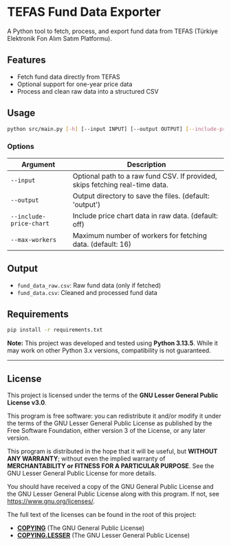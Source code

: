 # TEFAS Fund Data Exporter

A Python tool to fetch, process, and export fund data from TEFAS (Türkiye Elektronik Fon Alım Satım Platformu).


## Features

* Fetch fund data directly from TEFAS
* Optional support for one-year price data
* Process and clean raw data into a structured CSV


## Usage

```bash
python src/main.py [-h] [--input INPUT] [--output OUTPUT] [--include-price-chart] [--max-workers MAX_WORKERS]
```


### Options

| Argument                | Description                                                                  |
| ----------------------- | ---------------------------------------------------------------------------- |
| `--input`               | Optional path to a raw fund CSV. If provided, skips fetching real-time data. |
| `--output`              | Output directory to save the files. (default: 'output')                      |
| `--include-price-chart` | Include price chart data in raw data. (default: off)                         |
| `--max-workers`         | Maximum number of workers for fetching data. (default: 16)                   |


## Output

* `fund_data_raw.csv`: Raw fund data (only if fetched)
* `fund_data.csv`: Cleaned and processed fund data


## Requirements

```bash
pip install -r requirements.txt
```

**Note:** This project was developed and tested using **Python 3.13.5**. While it may work on other Python 3.x versions, compatibility is not guaranteed.


***

## License

This project is licensed under the terms of the **GNU Lesser General Public License v3.0**.

This program is free software: you can redistribute it and/or modify it under the terms of the GNU Lesser General Public License as published by the Free Software Foundation, either version 3 of the License, or any later version.

This program is distributed in the hope that it will be useful, but **WITHOUT ANY WARRANTY**; without even the implied warranty of **MERCHANTABILITY or FITNESS FOR A PARTICULAR PURPOSE**. See the GNU Lesser General Public License for more details.

You should have received a copy of the GNU General Public License and the GNU Lesser General Public License along with this program. If not, see <https://www.gnu.org/licenses/>.

The full text of the licenses can be found in the root of this project:

*   **[COPYING](./COPYING)** (The GNU General Public License)
*   **[COPYING.LESSER](./COPYING.LESSER)** (The GNU Lesser General Public License)
